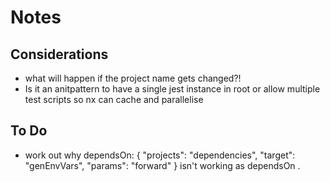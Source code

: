 # Notes

## Considerations

 - what will happen if the project name gets changed?!
 - Is it an anitpattern to have a single jest instance in root or allow multiple test scripts so nx can cache and parallelise 

## To Do

- work out why    dependsOn:     { "projects": "dependencies", "target": "genEnvVars", "params": "forward" } isn't working as dependsOn .
